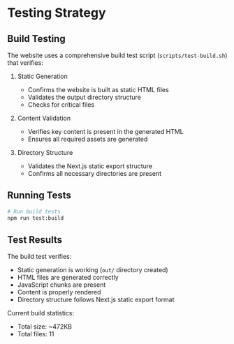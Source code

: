 # Testing Strategy

## Build Testing

The website uses a comprehensive build test script (`scripts/test-build.sh`) that verifies:

1. Static Generation
   - Confirms the website is built as static HTML files
   - Validates the output directory structure
   - Checks for critical files

2. Content Validation
   - Verifies key content is present in the generated HTML
   - Ensures all required assets are generated

3. Directory Structure
   - Validates the Next.js static export structure
   - Confirms all necessary directories are present

## Running Tests

```bash
# Run build tests
npm run test:build
```

## Test Results

The build test verifies:
- Static generation is working (`out/` directory created)
- HTML files are generated correctly
- JavaScript chunks are present
- Content is properly rendered
- Directory structure follows Next.js static export format

Current build statistics:
- Total size: ~472KB
- Total files: 11